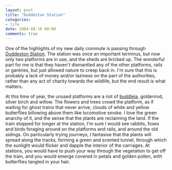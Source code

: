 ```yaml
---
layout: post
title: "Duddeston Station"
categories:
- life
date: 2004-08-16 00:00
comments: true
---
```


<p>One of the highlights of my new daily commute is passing through <a href="http://www.railaroundbirmingham.co.uk/Stations/duddeston.php" title="Some nice photos of the station by Andrew Doherty">Duddeston Station</a>. The station was once an important terminus, but now only two platforms are in use, and the sheds are bricked up. The wonderful part for me is that they haven't dismantled any of the other platforms, rails or gantries, but just allowed nature to creep back in. I'm sure that this is probably a lack of money and/or laziness on the part of the authorities, rather than any act of charity towards the wildlife, but the end result is what matters.</p><p>At this time of year, the unused platforms are a riot of <a href="http://www.botany.com/buddleia.html">buddleia</a>, goldenrod, silver birch and willow. The flowers and trees crowd the platform, as if waiting for ghost trains that never arrive, clouds of white and yellow butterflies billowing above them like locomotive smoke. I love the green anarchy of it, and the sense that the plants are reclaiming the land. If the train stopped for longer at the station, I'm sure I would see rabbits, foxes and birds foraging around on the platforms and rails, and around the old sidings. On particularly trying journeys, I fantasise that the plants will spread along the tracks, forming a green and scented tunnel, through which the sunlight would flicker and dapple the interior of the carriages. At stations, you would have to push your way through the vegetation to get off the train, and you would emerge covered in petals and golden pollen, with butterflies tangled in your hair.</p>


